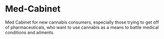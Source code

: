 # Med-Cabinet
Med Cabinet for new cannabis consumers, especially those trying to get off of pharmaceuticals, who want to use cannabis as a means to battle medical conditions and ailments.
